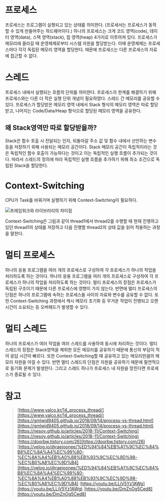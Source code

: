 # 프로세스

프로세스는 프로그램이 실행되고 있는 상태를 의미한다. (프로세서는 프로세스가 동작할 수 있게 만들어주는 하드웨어이다.) 하나의 프로세스는 크게 코드 영역(code), 데이터 영역(data), 스택 영역(stack), 힙 영역(heap) 4가지로 이루어져 있다. 프로세스가 메모리에 올라갈 때 운영체제로부터 시스템 자원을 할당받는다. 이때 운영체제는 프로세스마다 각각 독립된 메모리 영역을 할당한다. 때문에 프로세스는 다른 프로세스의 자료에 접근할 수 없다.

# 스레드

프로세스 내에서 실행되는 흐름의 단위를 의미한다. 프로세스의 한계를 해결하기 위해 프로세스와는 다른 더 작은 실행 단위 개념이 필요하였다. 스레드 간 메모리를 공유할 수 있다. 프로세스가 할당받은 메모리 영역 내에서 Stack 형식의 메모리 영역은 따로 할당받고, 나머지는 Code/Data/Heap 형식으로 할당된 메모리 영역을 공유한다.

## 왜 Stack영역만 따로 할당받을까?

Stack은 함수 호출 시 전달되는 인자, 되돌아갈 주소 값 및 함수 내에서 선언하는 변수 등을 저장하기 위해 사용되는 메모리 공간이다. Stack 메모리 공간이 독립적이라는 것은 독립적인 함수 호출이 가능하다는 것이고 이는 독립적인 실행 흐름이 추가되는 것이다. 따라서 스레드의 정의에 따라 독립적인 실행 흐름을 추가하기 위해 최소 조건으로 독립된 Stack을 할당한다.

# Context-Switching

CPU가 Task를 바꿔가며 실행하기 위해 Context-Switching이 필요하다.

![프레임워크와 라이브러리의 차이점](https://imgs.developpaper.com/imgs/1c95ea91441d2cd2bcbdca3f04529ede_articlex.png "프레임워크와 라이브러리의 차이점")

Context-Switching은 그림과 같이 thread1에서 thread2를 수행할 때 현재 진행하고 있던 thread1의 상태를 저장하고 다음 진행할 thread2의 상태 값을 읽어 적용하는 과정을 말한다.

# 멀티 프로세스

하나의 응용 프로그램을 여러 개의 프로세스로 구성하여 각 프로세스가 하나의 작업을 처리하도록 하는 것이다.
하나의 응용 프로그램을 여러 개의 프로세스로 구성하여 각 프로세스가 하나의 작업을 처리하도록 하는 것이다. 멀티 프로세스의 장점은 프로세스가 독립된 구조이기 때문에 다른 프로세스에 영향이 가지 않는다. 반면에 멀티 프로세스의 단점은 하나의 프로그램에 속하는 프로세스들 사이의 자료와 변수를 공유할 수 없다. 또한 Context-Switching 과정에서 캐시 메모리 초기화 등 무거운 작업이 진행되고 오랜 시간이 소요되는 등 오버헤드가 발생할 수 있다.

# 멀티 스레드

하나의 프로세스가 여러 작업을 여러 스레드를 사용하여 동시에 처리하는 것이다. 멀티 스레드의 장점은 Stack영역을 제외한 모든 메모리를 공유하기 때문에 통신의 부담이 적어 응답 시간이 빠르다. 또한 Context-Switching할 때 공유하고 있는 메모리만큼의 메모리 자원을 아낄 수 있다. 반면 멀티 스레드의 단점은 자원을 공유하기 때문에 필연적으로 동기화 문제가 발생한다. 그리고 스레드 하나가 프로세스 내 자원을 망친다면 프로세스가 종료될 수 있다.

# 참고

> [https://www.yalco.kr/14_process_thread/](https://www.yalco.kr/14_process_thread/)[https://gmlwjd9405.github.io/2018/09/14/process-vs-thread.html](https://gmlwjd9405.github.io/2018/09/14/process-vs-thread.html)[https://nesoy.github.io/articles/2018-11/Context-Switching](https://nesoy.github.io/articles/2018-11/Context-Switching) [https://doorbw.tistory.com/26](https://doorbw.tistory.com/26) [https://velog.io/@raejoonee/%ED%94%84%EB%A1%9C%EC%84%B8%EC%8A%A4%EC%99%80-%EC%8A%A4%EB%A0%88%EB%93%9C%EC%9D%98-%EC%B0%A8%EC%9D%B4](https://velog.io/@raejoonee/%ED%94%84%EB%A1%9C%EC%84%B8%EC%8A%A4%EC%99%80-%EC%8A%A4%EB%A0%88%EB%93%9C%EC%9D%98-%EC%B0%A8%EC%9D%B4) [https://youtu.be/LLiV5Yz1AWg](https://youtu.be/LLiV5Yz1AWg) [https://youtu.be/DmZnOg5Ced8](https://youtu.be/DmZnOg5Ced8)
